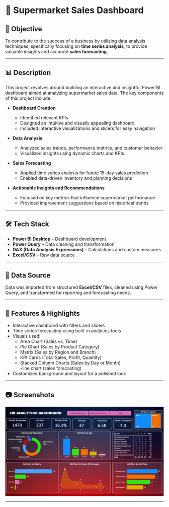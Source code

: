 # 🛒 Supermarket Sales Dashboard

## 📌 Objective  
To contribute to the success of a business by utilizing data analysis techniques, specifically focusing on **time series analysis**, to provide valuable insights and accurate **sales forecasting**.

---

## 📊 Description  

This project revolves around building an interactive and insightful Power BI dashboard aimed at analyzing supermarket sales data. The key components of this project include:

- **Dashboard Creation**  
  - Identified relevant KPIs  
  - Designed an intuitive and visually appealing dashboard  
  - Included interactive visualizations and slicers for easy navigation  

- **Data Analysis**  
  - Analyzed sales trends, performance metrics, and customer behavior  
  - Visualized insights using dynamic charts and KPIs  

- **Sales Forecasting**  
  - Applied time series analysis for future 15-day sales prediction  
  - Enabled data-driven inventory and planning decisions  

- **Actionable Insights and Recommendations**  
  - Focused on key metrics that influence supermarket performance  
  - Provided improvement suggestions based on historical trends  

---

## 🛠 Tech Stack  

- **Power BI Desktop** – Dashboard development  
- **Power Query** – Data cleaning and transformation  
- **DAX (Data Analysis Expressions)** – Calculations and custom measures  
- **Excel/CSV** – Raw data source  


---

## 📂 Data Source  

Data was imported from structured **Excel/CSV** files, cleaned using Power Query, and transformed for reporting and forecasting needs.

---

## 🌟 Features & Highlights  

- Interactive dashboard with filters and slicers  
- Time series forecasting using built-in analytics tools  
- Visuals used:
  - Area Chart (Sales vs. Time)  
  - Pie Chart (Sales by Product Category)  
  - Matrix (Sales by Region and Branch)  
  - KPI Cards (Total Sales, Profit, Quantity)  
  - Stacked Column Charts (Sales by Day or Month)  
-line chart (sales forecasting)
- Customized background and layout for a polished look  

---

## 📷 Screenshots  

![Dashboard Preview](https://github.com/charitha1204/HR_Analytics/blob/main/Screenshot/image.png)

---

